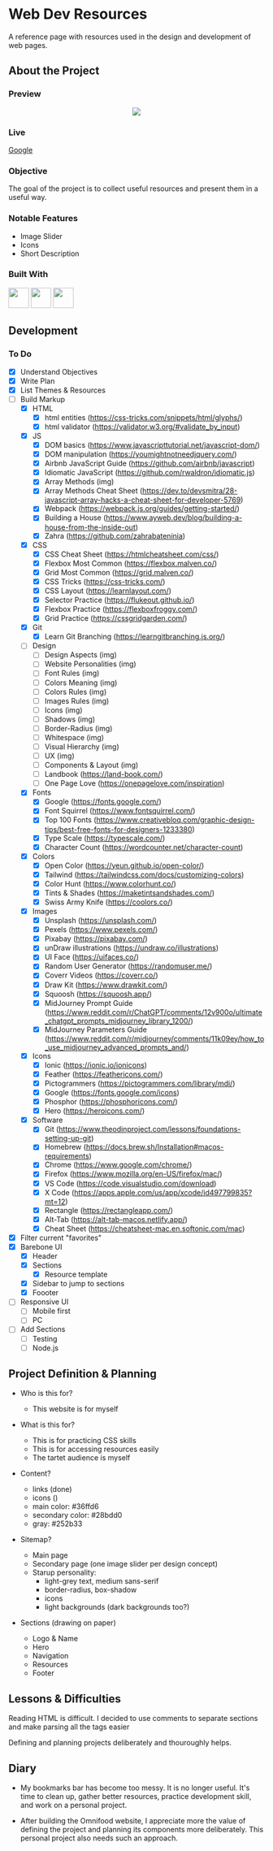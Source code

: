 # Web Dev Resources

A reference page with resources used in the design and development of web pages.

## About the Project

### Preview

<div align='center'>
    <img src='./README/project-preview.png'>
</div>

### Live

<a href='https://erreurdesyntaxe.github.io/resources/'>Google</a>

### Objective

The goal of the project is to collect useful resources and present them in a useful way.

### Notable Features

- Image Slider
- Icons
- Short Description

### Built With

<img src='./README/html5-logo.svg' style='width:40px; height: 40px' >
<img src='./README/css3-logo.svg' style='width:40px; height: 40px' >
<img src='./README/javascript-logo.svg' style='width:40px; height: 40px' >

## Development

### To Do

- [x] Understand Objectives
- [x] Write Plan
- [x] List Themes & Resources
- [ ] Build Markup
  - [x] HTML
    - [x] html entities (https://css-tricks.com/snippets/html/glyphs/)
    - [x] html validator (https://validator.w3.org/#validate_by_input)
  - [x] JS
    - [x] DOM basics (https://www.javascripttutorial.net/javascript-dom/)
    - [x] DOM manipulation (https://youmightnotneedjquery.com/)
    - [x] Airbnb JavaScript Guide (https://github.com/airbnb/javascript)
    - [x] Idiomatic JavaScript (https://github.com/rwaldron/idiomatic.js)
    - [x] Array Methods (img)
    - [x] Array Methods Cheat Sheet (https://dev.to/devsmitra/28-javascript-array-hacks-a-cheat-sheet-for-developer-5769)
    - [x] Webpack (https://webpack.js.org/guides/getting-started/)
    - [x] Building a House (https://www.ayweb.dev/blog/building-a-house-from-the-inside-out)
    - [x] Zahra (https://github.com/zahrabateninia)
  - [x] CSS
    - [x] CSS Cheat Sheet (https://htmlcheatsheet.com/css/)
    - [x] Flexbox Most Common (https://flexbox.malven.co/)
    - [x] Grid Most Common (https://grid.malven.co/)
    - [x] CSS Tricks (https://css-tricks.com/)
    - [x] CSS Layout (https://learnlayout.com/)
    - [x] Selector Practice (https://flukeout.github.io/)
    - [x] Flexbox Practice (https://flexboxfroggy.com/)
    - [x] Grid Practice (https://cssgridgarden.com/)
  - [x] Git
    - [x] Learn Git Branching (https://learngitbranching.js.org/)
  - [ ] Design
    - [ ] Design Aspects (img)
    - [ ] Website Personalities (img)
    - [ ] Font Rules (img)
    - [ ] Colors Meaning (img)
    - [ ] Colors Rules (img)
    - [ ] Images Rules (img)
    - [ ] Icons (img)
    - [ ] Shadows (img)
    - [ ] Border-Radius (img)
    - [ ] Whitespace (img)
    - [ ] Visual Hierarchy (img)
    - [ ] UX (img)
    - [ ] Components & Layout (img)
    - [ ] Landbook (https://land-book.com/)
    - [ ] One Page Love (https://onepagelove.com/inspiration)
  - [x] Fonts
    - [x] Google (https://fonts.google.com/)
    - [x] Font Squirrel (https://www.fontsquirrel.com/)
    - [x] Top 100 Fonts (https://www.creativebloq.com/graphic-design-tips/best-free-fonts-for-designers-1233380)
    - [x] Type Scale (https://typescale.com/)
    - [x] Character Count (https://wordcounter.net/character-count)
  - [x] Colors
    - [x] Open Color (https://yeun.github.io/open-color/)
    - [x] Tailwind (https://tailwindcss.com/docs/customizing-colors)
    - [x] Color Hunt (https://www.colorhunt.co/)
    - [x] Tints & Shades (https://maketintsandshades.com/)
    - [x] Swiss Army Knife (https://coolors.co/)
  - [x] Images
    - [x] Unsplash (https://unsplash.com/)
    - [x] Pexels (https://www.pexels.com/)
    - [x] Pixabay (https://pixabay.com/)
    - [x] unDraw illustrations (https://undraw.co/illustrations)
    - [x] UI Face (https://uifaces.co/)
    - [x] Random User Generator (https://randomuser.me/)
    - [x] Coverr Videos (https://coverr.co/)
    - [x] Draw Kit (https://www.drawkit.com/)
    - [x] Squoosh (https://squoosh.app/)
    - [x] MidJourney Prompt Guide (https://www.reddit.com/r/ChatGPT/comments/12v900o/ultimate_chatgpt_prompts_midjourney_library_1200/)
    - [x] MidJourney Parameters Guide (https://www.reddit.com/r/midjourney/comments/11k09ey/how_to_use_midjourney_advanced_prompts_and/)
  - [x] Icons
    - [x] Ionic (https://ionic.io/ionicons)
    - [x] Feather (https://feathericons.com/)
    - [x] Pictogrammers (https://pictogrammers.com/library/mdi/)
    - [x] Google (https://fonts.google.com/icons)
    - [x] Phosphor (https://phosphoricons.com/)
    - [x] Hero (https://heroicons.com/)
  - [x] Software
    - [x] Git (https://www.theodinproject.com/lessons/foundations-setting-up-git)
    - [x] Homebrew (https://docs.brew.sh/Installation#macos-requirements)
    - [x] Chrome (https://www.google.com/chrome/)
    - [x] Firefox (https://www.mozilla.org/en-US/firefox/mac/)
    - [x] VS Code (https://code.visualstudio.com/download)
    - [x] X Code (https://apps.apple.com/us/app/xcode/id497799835?mt=12)
    - [x] Rectangle (https://rectangleapp.com/)
    - [x] Alt-Tab (https://alt-tab-macos.netlify.app/)
    - [x] Cheat Sheet (https://cheatsheet-mac.en.softonic.com/mac)
- [x] Filter current "favorites"
- [x] Barebone UI
  - [x] Header
  - [x] Sections
    - [x] Resource template
  - [x] Sidebar to jump to sections
  - [x] Foooter
- [ ] Responsive UI
  - [ ] Mobile first
  - [ ] PC
- [ ] Add Sections
  - [ ] Testing
  - [ ] Node.js

## Project Definition & Planning

- Who is this for?

  - This website is for myself

- What is this for?

  - This is for practicing CSS skills
  - This is for accessing resources easily
  - The tartet audience is myself

- Content?

  - links (done)
  - icons ()
  - main color: #36ffd6
  - secondary color: #28bdd0
  - gray: #252b33

- Sitemap?

  - Main page
  - Secondary page (one image slider per design concept)
  - Starup personality:
    - light-grey text, medium sans-serif
    - border-radius, box-shadow
    - icons
    - light backgrounds (dark backgrounds too?)

- Sections (drawing on paper)

  - Logo & Name
  - Hero
  - Navigation
  - Resources
  - Footer

## Lessons & Difficulties

Reading HTML is difficult. I decided to use comments to separate sections and make parsing all the tags easier

Defining and planning projects deliberately and thouroughly helps.

## Diary

- My bookmarks bar has become too messy. It is no longer useful. It's time to clean up, gather better resources, practice development skill, and work on a personal project.

- After building the Omnifood website, I appreciate more the value of defining the project and planning its components more deliberately. This personal project also needs such an approach.
